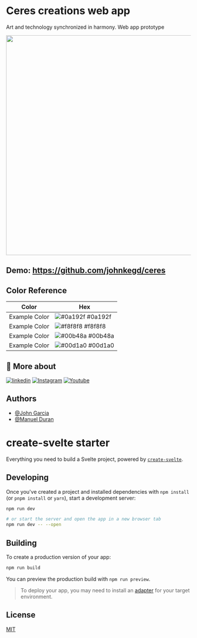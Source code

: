 # Ceres creations web app

Art and technology synchronized in harmony. Web app prototype

<a href="https://www.github.com/johnkegd/ceres" target="_blank"><img src="https://media.giphy.com/media/T8LLTqZTd8NaPLctMs/giphy.gif" height="600px" width="10000px"/></a>


## Demo: https://github.com/johnkegd/ceres

## Color Reference

| Color             | Hex                                                                |
| ----------------- | ------------------------------------------------------------------ |
| Example Color | ![#0a192f](https://via.placeholder.com/10/0a192f?text=+) #0a192f |
| Example Color | ![#f8f8f8](https://via.placeholder.com/10/f8f8f8?text=+) #f8f8f8 |
| Example Color | ![#00b48a](https://via.placeholder.com/10/00b48a?text=+) #00b48a |
| Example Color | ![#00d1a0](https://via.placeholder.com/10/00b48a?text=+) #00d1a0 |


## 🔗 More about
<!--
[![portfolio](https://img.shields.io/badge/my_portfolio-000?style=for-the-badge&logo=ko-fi&logoColor=white)](https://github.com/johnkegd)
-->
[![linkedin](https://img.shields.io/badge/linkedin-0A66C2?style=for-the-badge&logo=linkedin&logoColor=white)](https://www.linkedin.com/)
[![Instagram](https://img.shields.io/badge/instagram-00b48a?style=for-the-badge&logo=instagram&logoColor=white)](https://www.instagram.com/ceres.creations_/)
[![Youtube](https://img.shields.io/badge/youtube-00b48a?style=for-the-badge&logo=youtube&logoColor=white)](https://www.youtube.com/)

## Authors

- [@John Garcia](https://www.github.com/johnkegd)
- [@Manuel Duran](https://www.github.com/manuelmid)


# create-svelte starter

Everything you need to build a Svelte project, powered by [`create-svelte`](https://github.com/sveltejs/kit/tree/master/packages/create-svelte).


## Developing

Once you've created a project and installed dependencies with `npm install` (or `pnpm install` or `yarn`), start a development server:

```bash
npm run dev

# or start the server and open the app in a new browser tab
npm run dev -- --open
```

## Building

To create a production version of your app:

```bash
npm run build
```

You can preview the production build with `npm run preview`.

> To deploy your app, you may need to install an [adapter](https://kit.svelte.dev/docs/adapters) for your target environment.

## License

[MIT](https://choosealicense.com/licenses/mit/)

